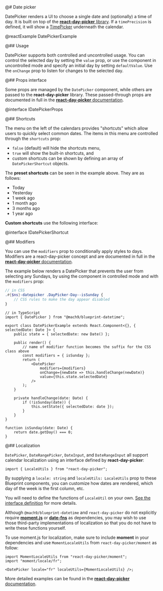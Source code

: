 @# Date picker

DatePicker renders a UI to choose a single date and (optionally) a time of day.
It is built on top of the [__react-day-picker__ library](https://github.com/gpbl/react-day-picker).
If a `timePrecision` is defined, it will show a [TimePicker](#datetime/timepicker) underneath the
calendar.

@reactExample DatePickerExample

@## Usage

DatePicker supports both controlled and uncontrolled usage. You can control
the selected day by setting the `value` prop, or use the component in
uncontrolled mode and specify an initial day by setting `defaultValue`. Use the
`onChange` prop to listen for changes to the selected day.

@## Props interface

Some props are managed by the `DatePicker` component, while others are passed
to the __react-day-picker__ library. These passed-through props are documented in full
in the [__react-day-picker__ documentation](https://react-day-picker-v7.netlify.app/).

@interface IDatePickerProps

@## Shortcuts

The menu on the left of the calendars provides "shortcuts" which allow users to
quickly select common dates. The items in this menu are controlled through
the `shortcuts` prop:

- `false` (default) will hide the shortcuts menu,
- `true` will show the built-in shortcuts, and
- custom shortcuts can be shown by defining an array of `DatePickerShortcut` objects.

The **preset shortcuts** can be seen in the example above. They are as follows:

-   Today
-   Yesterday
-   1 week ago
-   1 month ago
-   3 months ago
-   1 year ago

**Custom shortcuts** use the following interface:

@interface IDatePickerShortcut

@## Modifiers

You can use the `modifiers` prop to conditionally apply styles to days.
Modifiers are a react-day-picker concept and are documented in full in the
[__react-day-picker__ documentation](https://react-day-picker-v7.netlify.app/docs/matching-days).

The example below renders a DatePicker that prevents the user from selecting any Sundays,
by using the component in controlled mode and with the `modifiers` prop:

```css.scss
// in CSS
.#{$ns}-datepicker .DayPicker-Day--isSunday {
    // CSS rules to make the day appear disabled
}
```

```tsx
// in TypeScript
import { DatePicker } from "@mach9/blueprint-datetime";

export class DatePickerExample extends React.Component<{}, { selectedDate: Date }> {
    public state = { selectedDate: new Date() };

    public render() {
        // name of modifier function becomes the suffix for the CSS class above
        const modifiers = { isSunday };
        return (
            <DatePicker
                modifiers={modifiers}
                onChange={newDate => this.handleChange(newDate)}
                value={this.state.selectedDate}
            />
        );
    }

    private handleChange(date: Date) {
        if (!isSunday(date)) {
            this.setState({ selectedDate: date });
        }
    }
}

function isSunday(date: Date) {
    return date.getDay() === 0;
}
```

@## Localization

`DatePicker`, `DateRangePicker`, `DateInput`, and `DateRangeInput` all support calendar localization
using an interface defined by __react-day-picker__:

```tsx
import { LocaleUtils } from "react-day-picker";
```

By supplying a `locale: string` and `localeUtils: LocaleUtils` prop to these Blueprint components,
you can customize how dates are rendered, which day of the week is the first column, etc.

You will need to define the functions of `LocaleUtil` on your own.
[See the interface definition](https://github.com/gpbl/react-day-picker/blob/v7.3.0/types/utils.d.ts#L5)
for more details.

Although `@mach9/blueprint-datetime` and `react-day-picker` do not explicitly require
[__moment.js__](https://momentjs.com/) or [__date-fns__](https://date-fns.org/) as dependencies,
you may wish to use those third-party implementations of localization so that you do not have to
write these functions yourself.

To use moment.js for localization, make sure to include __moment__ in your dependencies and use
`MomentLocaleUtils` from `react-day-picker/moment` as follow:

```tsx
import MomentLocaleUtils from "react-day-picker/moment";
import "moment/locale/fr";

<DatePicker locale="fr" localeUtils={MomentLocaleUtils} />;
```

More detailed examples can be found in the
[__react-day-picker__ documentation](https://react-day-picker-v7.netlify.app/docs/localization).
